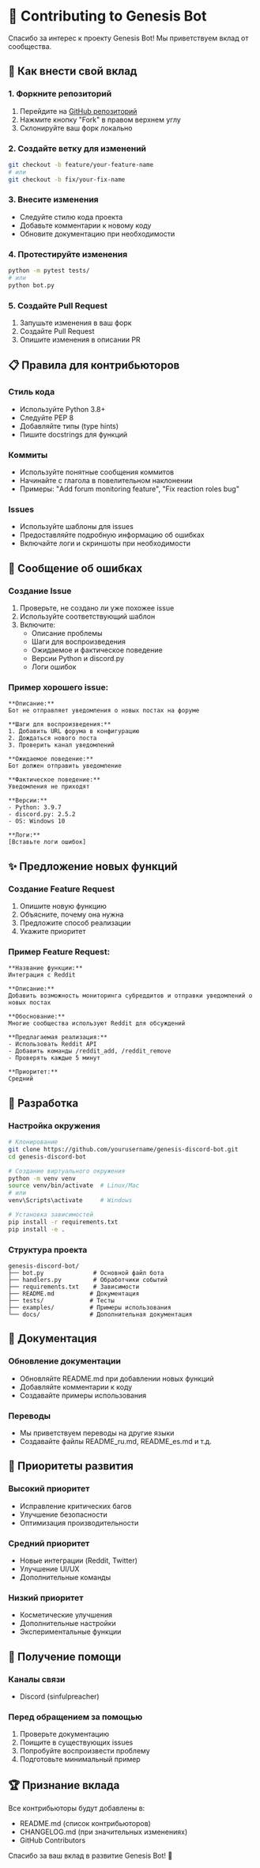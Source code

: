# 🤝 Contributing to Genesis Bot

Спасибо за интерес к проекту Genesis Bot! Мы приветствуем вклад от сообщества.

## 🚀 Как внести свой вклад

### 1. Форкните репозиторий
1. Перейдите на [GitHub репозиторий](https://github.com/yourusername/genesis-discord-bot)
2. Нажмите кнопку "Fork" в правом верхнем углу
3. Склонируйте ваш форк локально

### 2. Создайте ветку для изменений
```bash
git checkout -b feature/your-feature-name
# или
git checkout -b fix/your-fix-name
```

### 3. Внесите изменения
- Следуйте стилю кода проекта
- Добавьте комментарии к новому коду
- Обновите документацию при необходимости

### 4. Протестируйте изменения
```bash
python -m pytest tests/
# или
python bot.py
```

### 5. Создайте Pull Request
1. Запушьте изменения в ваш форк
2. Создайте Pull Request
3. Опишите изменения в описании PR

## 📋 Правила для контрибьюторов

### Стиль кода
- Используйте Python 3.8+
- Следуйте PEP 8
- Добавляйте типы (type hints)
- Пишите docstrings для функций

### Коммиты
- Используйте понятные сообщения коммитов
- Начинайте с глагола в повелительном наклонении
- Примеры: "Add forum monitoring feature", "Fix reaction roles bug"

### Issues
- Используйте шаблоны для issues
- Предоставляйте подробную информацию об ошибках
- Включайте логи и скриншоты при необходимости

## 🐛 Сообщение об ошибках

### Создание Issue
1. Проверьте, не создано ли уже похожее issue
2. Используйте соответствующий шаблон
3. Включите:
   - Описание проблемы
   - Шаги для воспроизведения
   - Ожидаемое и фактическое поведение
   - Версии Python и discord.py
   - Логи ошибок

### Пример хорошего issue:
```
**Описание:**
Бот не отправляет уведомления о новых постах на форуме

**Шаги для воспроизведения:**
1. Добавить URL форума в конфигурацию
2. Дождаться нового поста
3. Проверить канал уведомлений

**Ожидаемое поведение:**
Бот должен отправить уведомление

**Фактическое поведение:**
Уведомления не приходят

**Версии:**
- Python: 3.9.7
- discord.py: 2.5.2
- OS: Windows 10

**Логи:**
[Вставьте логи ошибок]
```

## ✨ Предложение новых функций

### Создание Feature Request
1. Опишите новую функцию
2. Объясните, почему она нужна
3. Предложите способ реализации
4. Укажите приоритет

### Пример Feature Request:
```
**Название функции:**
Интеграция с Reddit

**Описание:**
Добавить возможность мониторинга субреддитов и отправки уведомлений о новых постах

**Обоснование:**
Многие сообщества используют Reddit для обсуждений

**Предлагаемая реализация:**
- Использовать Reddit API
- Добавить команды /reddit_add, /reddit_remove
- Проверять каждые 5 минут

**Приоритет:**
Средний
```

## 🔧 Разработка

### Настройка окружения
```bash
# Клонирование
git clone https://github.com/yourusername/genesis-discord-bot.git
cd genesis-discord-bot

# Создание виртуального окружения
python -m venv venv
source venv/bin/activate  # Linux/Mac
# или
venv\Scripts\activate     # Windows

# Установка зависимостей
pip install -r requirements.txt
pip install -e .
```

### Структура проекта
```
genesis-discord-bot/
├── bot.py              # Основной файл бота
├── handlers.py         # Обработчики событий
├── requirements.txt    # Зависимости
├── README.md          # Документация
├── tests/             # Тесты
├── examples/          # Примеры использования
└── docs/              # Дополнительная документация
```

## 📝 Документация

### Обновление документации
- Обновляйте README.md при добавлении новых функций
- Добавляйте комментарии к коду
- Создавайте примеры использования

### Переводы
- Мы приветствуем переводы на другие языки
- Создавайте файлы README_ru.md, README_es.md и т.д.

## 🎯 Приоритеты развития

### Высокий приоритет
- Исправление критических багов
- Улучшение безопасности
- Оптимизация производительности

### Средний приоритет
- Новые интеграции (Reddit, Twitter)
- Улучшение UI/UX
- Дополнительные команды

### Низкий приоритет
- Косметические улучшения
- Дополнительные настройки
- Экспериментальные функции

## 🤝 Получение помощи

### Каналы связи
- Discord (sinfulpreacher)

### Перед обращением за помощью
1. Проверьте документацию
2. Поищите в существующих issues
3. Попробуйте воспроизвести проблему
4. Подготовьте минимальный пример

## 🏆 Признание вклада

Все контрибьюторы будут добавлены в:
- README.md (список контрибьюторов)
- CHANGELOG.md (при значительных изменениях)
- GitHub Contributors

Спасибо за ваш вклад в развитие Genesis Bot! 🚀

